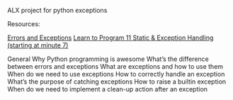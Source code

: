 ALX project for python exceptions

Resources:

[Errors and Exceptions](https://docs.python.org/3/tutorial/errors.html)
[Learn to Program 11 Static & Exception Handling (starting at minute 7)](https://www.youtube.com/watch?v=7vbgD-3s-w4)


General
Why Python programming is awesome
What’s the difference between errors and exceptions
What are exceptions and how to use them
When do we need to use exceptions
How to correctly handle an exception
What’s the purpose of catching exceptions
How to raise a builtin exception
When do we need to implement a clean-up action after an exception

